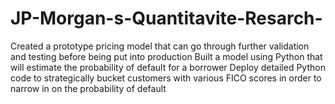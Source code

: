 # JP-Morgan-s-Quantitavite-Resarch-
Created a prototype pricing model that can go through further validation and testing before being put into production
Built a model using Python that will estimate the probability of default for a borrower 
Deploy detailed Python code to strategically bucket customers with various FICO scores in order to narrow in on the probability of default

